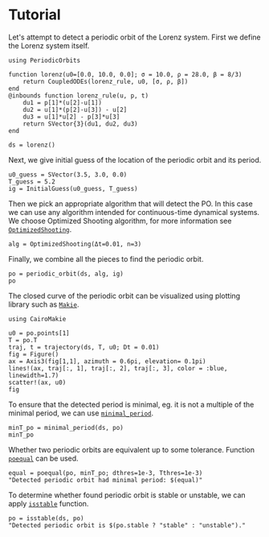 # Tutorial

Let's attempt to detect a periodic orbit of the Lorenz system. First we define the Lorenz 
system itself.

```@example MAIN
using PeriodicOrbits

function lorenz(u0=[0.0, 10.0, 0.0]; σ = 10.0, ρ = 28.0, β = 8/3)
    return CoupledODEs(lorenz_rule, u0, [σ, ρ, β])
end
@inbounds function lorenz_rule(u, p, t)
    du1 = p[1]*(u[2]-u[1])
    du2 = u[1]*(p[2]-u[3]) - u[2]
    du3 = u[1]*u[2] - p[3]*u[3]
    return SVector{3}(du1, du2, du3)
end

ds = lorenz()
```

Next, we give initial guess of the location of the periodic orbit and its period.

```@example MAIN
u0_guess = SVector(3.5, 3.0, 0.0)
T_guess = 5.2
ig = InitialGuess(u0_guess, T_guess) 
```
Then we pick an appropriate algorithm that will detect the PO. In this case we can use 
any algorithm intended for continuous-time dynamical systems. We choose Optimized Shooting 
algorithm, for more information see [`OptimizedShooting`](@ref).

```@example MAIN
alg = OptimizedShooting(Δt=0.01, n=3)
```

Finally, we combine all the pieces to find the periodic orbit.

```@example MAIN
po = periodic_orbit(ds, alg, ig)
po
```

The closed curve of the periodic orbit can be visualized using plotting library such as 
[`Makie`](https://github.com/MakieOrg/Makie.jl).


```@example MAIN
using CairoMakie

u0 = po.points[1]
T = po.T
traj, t = trajectory(ds, T, u0; Dt = 0.01)
fig = Figure()
ax = Axis3(fig[1,1], azimuth = 0.6pi, elevation= 0.1pi)
lines!(ax, traj[:, 1], traj[:, 2], traj[:, 3], color = :blue, linewidth=1.7)
scatter!(ax, u0)
fig
```

To ensure that the detected period is minimal, eg. it is not a multiple of the minimal 
period, we can use [`minimal_period`](@ref).

```@example MAIN
minT_po = minimal_period(ds, po)
minT_po
```

Whether two periodic orbits are equivalent up to some tolerance. Function [`poequal`](@ref) 
can be used.

```@example MAIN
equal = poequal(po, minT_po; dthres=1e-3, Tthres=1e-3)
"Detected periodic orbit had minimal period: $(equal)"
```

To determine whether found periodic orbit is stable or unstable, we can apply 
[`isstable`](@ref) function.

```@example MAIN
po = isstable(ds, po)
"Detected periodic orbit is $(po.stable ? "stable" : "unstable")."
```